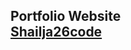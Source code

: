 <h2 align="Left">
  Portfolio Website <br/>
  <a href="https://shailja26code.github.io/MyPortfolio/" target="_blank">Shailja26code</a>
</h2>

